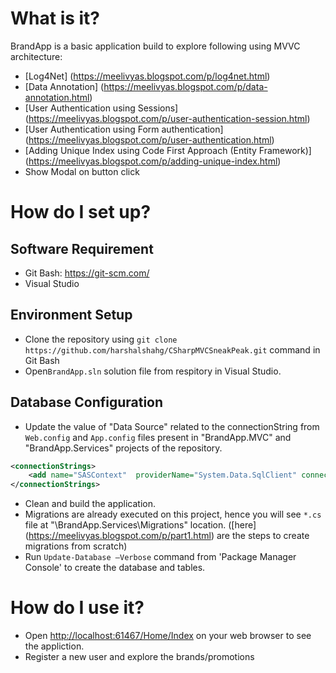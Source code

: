 # What is it?
BrandApp is a basic application build to explore following using MVVC architecture:
 - [Log4Net] (https://meelivyas.blogspot.com/p/log4net.html)
 - [Data Annotation] (https://meelivyas.blogspot.com/p/data-annotation.html)
 - [User Authentication using Sessions] (https://meelivyas.blogspot.com/p/user-authentication-session.html)
 - [User Authentication using Form authentication] (https://meelivyas.blogspot.com/p/user-authentication.html)
 - [Adding Unique Index using Code First Approach (Entity Framework)] (https://meelivyas.blogspot.com/p/adding-unique-index.html)
 - Show Modal on button click

# How do I set up?
## Software Requirement
 - Git Bash: https://git-scm.com/
 - Visual Studio
 
## Environment Setup
 - Clone the repository using  `git clone https://github.com/harshalshahg/CSharpMVCSneakPeak.git` command in Git Bash
 - Open`BrandApp.sln` solution file from respitory in Visual Studio.

## Database Configuration
 - Update the value of "Data Source" related to the connectionString from `Web.config` and `App.config` files present in "BrandApp.MVC" and "BrandApp.Services" projects of the repository. 
```xml
<connectionStrings>
	<add name="SASContext"  providerName="System.Data.SqlClient" connectionString="Data Source=.\sqlexpress; Initial Catalog=BrandApp.DB; Integrated Security=True; MultipleActiveResultSets=True"/>
</connectionStrings>
```
 - Clean and build the application.
 - Migrations are already executed on this project, hence you will see `*.cs` file at "\BrandApp.Services\Migrations" location. ([here] (https://meelivyas.blogspot.com/p/part1.html) are the steps to create migrations from scratch)
 - Run `Update-Database –Verbose` command from 'Package Manager Console' to create the database and tables.
 
 
# How do I use it?
 - Open <http://localhost:61467/Home/Index> on your web browser to see the appliction.
 - Register a new user and explore the brands/promotions